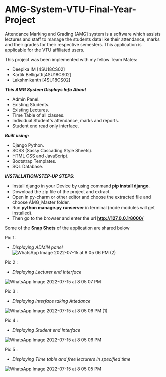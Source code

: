 # AMG-System-VTU-Final-Year-Project
Attendance Marking and Grading [AMG] system is a software which assists lectures and staff to manage the students data like their attendance, marks and their grades for their respective semesters. This application is applicable for the VTU affiliated users. 

This project was been implemented with my fellow Team Mates:
* Deepika IM [4SU18CS02]
* Kartik Belligatti[4SU18CS02]
* Lakshmikanth [4SU18CS02]

<b>_This AMG System Displays Info About_</b>
* Admin Panel.
* Existing Students.
* Existing Lectures.
* Time Table of all classes. 
* Individual Student's attendance, marks and reports.
* Student end read only interface.

<b>_Built using:_</b>
* Django Python.
* SCSS (Sassy Cascading Style Sheets).
* HTML CSS and JavaScript.
* Bootstrap Templates.
* SQL Database.

<b>_INSTALLATION/STEP-UP STEPS_:</b>
  * Install django in your Device by using command<b> pip install django</b>.
  * Download the zip file of the project and extract.
  * Open in py-charm or other editor and choose the extracted file and choose AMG_Master folder.
  * Run <b>python manage.py runserver</b> in terminal (node modules will get installed).
  * Then go to the browser and enter the url **http://127.0.0.1:8000/**

Some of the **Snap Shots** of the application are shared below

Pic 1:
* *Displaying ADMIN panel*
![WhatsApp Image 2022-07-15 at 8 05 06 PM (2)](https://user-images.githubusercontent.com/72604642/179249120-f23c9830-35b5-4261-a285-5e39a9df6c17.jpeg)

Pic 2 :
* *Displaying Lecturer end Interface*

![WhatsApp Image 2022-07-15 at 8 05 07 PM](https://user-images.githubusercontent.com/72604642/179249166-aabb1234-66c7-44ba-9cb1-b42126226d77.jpeg)

Pic 3 :
* *Displaying Interface taking Attedance*

![WhatsApp Image 2022-07-15 at 8 05 06 PM (1)](https://user-images.githubusercontent.com/72604642/179249198-1f5bb9a2-92d1-46fa-bf96-885f96d6ad3a.jpeg)

Pic 4 :
* *Displaying Student end Interface*

![WhatsApp Image 2022-07-15 at 8 05 06 PM](https://user-images.githubusercontent.com/72604642/179249218-19dbed8c-aa80-4bae-976a-0ddfff65ec38.jpeg)

Pic 5 :
* *Displaying Time table and free lecturers in specified time*

![WhatsApp Image 2022-07-15 at 8 05 05 PM](https://user-images.githubusercontent.com/72604642/179249235-0b658c75-ab61-4e9f-bbce-fc6c6d567536.jpeg)

